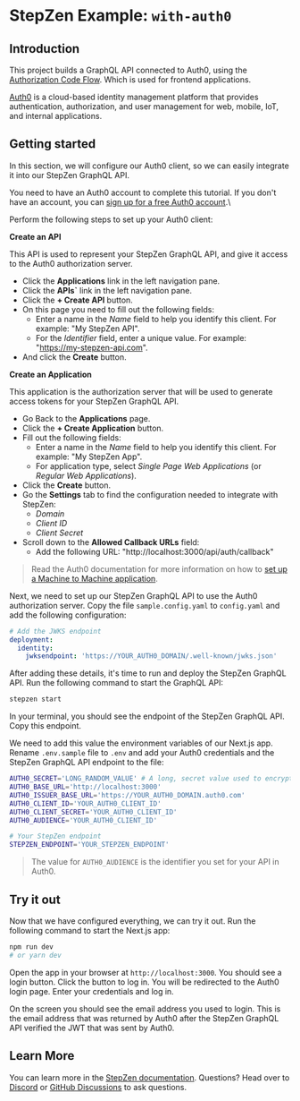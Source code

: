 # StepZen Example: `with-auth0`

## Introduction

This project builds a GraphQL API connected to Auth0, using the [Authorization Code Flow](https://auth0.com/docs/flows/authorization-code-flow). Which is used for frontend applications.

[Auth0](https://auth0.com/) is a cloud-based identity management platform that provides authentication, authorization, and user management for web, mobile, IoT, and internal applications.

## Getting started​

In this section, we will configure our Auth0 client, so we can easily integrate it into our StepZen GraphQL API.

You need to have an Auth0 account to complete this tutorial. If you don't have an account, you can [sign up for a free Auth0 account](https://auth0.com/signup).\

Perform the following steps to set up your Auth0 client:​

**Create an API**

This API is used to represent your StepZen GraphQL API, and give it access to the Auth0 authorization server.

- Click the **Applications** link in the left navigation pane.
- Click the **APIs`** link in the left navigation pane.
- Click the **+ Create API** button.
- On this page you need to fill out the following fields:​
  - Enter a name in the _Name_ field to help you identify this client. For example: "My StepZen API".
  - For the _Identifier_ field, enter a unique value. For example: "https://my-stepzen-api.com".
- And click the **Create** button.

**Create an Application**

This application is the authorization server that will be used to generate access tokens for your StepZen GraphQL API.

- Go Back to the **Applications** page.
- Click the **+ Create Application** button.
- Fill out the following fields:​
  - Enter a name in the _Name_ field to help you identify this client. For example: "My StepZen App".
  - For application type, select _Single Page Web Applications_ (or _Regular Web Applications_).
- Click the **Create** button.
- Go the **Settings** tab to find the configuration needed to integrate with StepZen:
  - _Domain​_
  - _Client ID​_
  - _Client Secret​_
- Scroll down to the **Allowed Callback URLs** field:
  - Add the following URL: "http://localhost:3000/api/auth/callback"

> Read the Auth0 documentation for more information on how to [set up a Machine to Machine application](https://auth0.com/docs/get-started/auth0-overview/create-applications/machine-to-machine-apps).

Next, we need to set up our StepZen GraphQL API to use the Auth0 authorization server. Copy the file `sample.config.yaml` to `config.yaml` and add the following configuration:

```yaml
# Add the JWKS endpoint
deployment:
  identity:
    jwksendpoint: 'https://YOUR_AUTH0_DOMAIN/.well-known/jwks.json'
```

After adding these details, it's time to run and deploy the StepZen GraphQL API. Run the following command to start the GraphQL API:

```bash
stepzen start
```

In your terminal, you should see the endpoint of the StepZen GraphQL API. Copy this endpoint.

We need to add this value the environment variables of our Next.js app. Rename `.env.sample` file to `.env` and add your Auth0 credentials and the StepZen GraphQL API endpoint to the file:

```bash
AUTH0_SECRET='LONG_RANDOM_VALUE' # A long, secret value used to encrypt the session cookie
AUTH0_BASE_URL='http://localhost:3000'
AUTH0_ISSUER_BASE_URL='https://YOUR_AUTH0_DOMAIN.auth0.com'
AUTH0_CLIENT_ID='YOUR_AUTH0_CLIENT_ID'
AUTH0_CLIENT_SECRET='YOUR_AUTH0_CLIENT_ID'
AUTH0_AUDIENCE='YOUR_AUTH0_CLIENT_ID'

# Your StepZen endpoint
STEPZEN_ENDPOINT='YOUR_STEPZEN_ENDPOINT'
```

> The value for `AUTH0_AUDIENCE` is the identifier you set for your API in Auth0.

## Try it out

Now that we have configured everything, we can try it out. Run the following command to start the Next.js app:

```bash
npm run dev
# or yarn dev
```

Open the app in your browser at `http://localhost:3000`. You should see a login button. Click the button to log in. You will be redirected to the Auth0 login page. Enter your credentials and log in.

On the screen you should see the email address you used to login. This is the email address that was returned by Auth0 after the StepZen GraphQL API verified the JWT that was sent by Auth0.

## Learn More

You can learn more in the [StepZen documentation](https://stepzen.com/docs). Questions? Head over to [Discord](https://discord.gg/9k2VdPn2FR) or [GitHub Discussions](https://github.com/stepzen-dev/examples/discussions) to ask questions.
